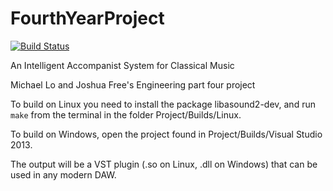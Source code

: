 # FourthYearProject
[![Build Status](https://magnum.travis-ci.com/joshofreeness/FourthYearProject.svg?token=Y4CqoqssvV45tBA9C2v1&branch=develop)](https://magnum.travis-ci.com/joshofreeness/FourthYearProject)

An Intelligent Accompanist System for Classical Music

Michael Lo and Joshua Free's Engineering part four project

To build on Linux you need to install the package libasound2-dev, and run `make` from the terminal in the folder Project/Builds/Linux.

To build on Windows, open the project found in Project/Builds/Visual Studio 2013.

The output will be a VST plugin (.so on Linux, .dll on Windows) that can be used in any modern DAW.
